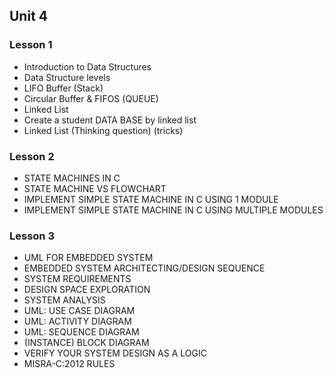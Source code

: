## Unit 4

### Lesson 1
- Introduction to Data Structures
- Data Structure levels
- LIFO Buffer (Stack)
- Circular Buffer & FIFOS (QUEUE)
- Linked List
- Create a student DATA BASE by linked list
- Linked List (Thinking question) (tricks)

### Lesson 2
- STATE MACHINES IN C
- STATE MACHINE VS FLOWCHART
- IMPLEMENT SIMPLE STATE MACHINE IN C USING 1 MODULE
- IMPLEMENT SIMPLE STATE MACHINE IN C USING MULTIPLE MODULES

### Lesson 3
- UML FOR EMBEDDED SYSTEM
- EMBEDDED SYSTEM ARCHITECTING/DESIGN SEQUENCE
- SYSTEM REQUIREMENTS
- DESIGN SPACE EXPLORATION
- SYSTEM ANALYSIS
- UML: USE CASE DIAGRAM
- UML: ACTIVITY DIAGRAM
- UML: SEQUENCE DIAGRAM
- (INSTANCE) BLOCK DIAGRAM
- VERIFY YOUR SYSTEM DESIGN AS A LOGIC
- MISRA-C:2012 RULES
